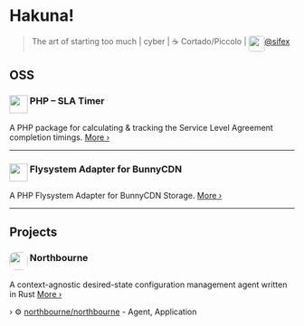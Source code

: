# Hakuna!

> The art of starting too much | cyber | ☕ Cortado/Piccolo | <img src="https://cdn2.iconfinder.com/data/icons/minimalism/512/twitter.png" height="28" style="border-radius: 4px;" align="top" />[@sifex](https://twitter.com/sifex)

## OSS


### <img src="https://sifex.github.io/sla-timer/images/small_logo.svg" height="32" align="top" />  PHP – SLA Timer

A PHP package for calculating & tracking the Service Level Agreement completion timings. [More ›](https://sifex.github.io/sla-timer/)

---


### <img src="https://bunny.net/v2/images/favicon.png" height="32" align="top" />  Flysystem Adapter for BunnyCDN

A PHP Flysystem Adapter for BunnyCDN Storage. [More ›](https://github.com/PlatformCommunity/flysystem-bunnycdn)

---

## Projects

### <img src="https://avatars3.githubusercontent.com/u/57554213?s=60&v=4" height="32" style="border-radius: 10px;" align="top" />  Northbourne

A context-agnostic desired-state configuration management agent written in Rust [More ›](https://docs.north.sh/)

› ⚙ [northbourne/northbourne](https://github.com/northbourne/northbourne) - Agent, Application 
